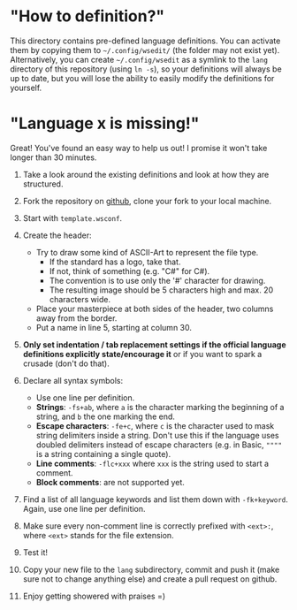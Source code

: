 # "How to definition?"

This directory contains pre-defined language definitions.  You can activate them
by copying them to `~/.config/wsedit/` (the folder may not exist yet).
Alternatively, you can create `~/.config/wsedit` as a symlink to the `lang`
directory of this repository (using `ln -s`), so your definitions will
always be up to date, but you will lose the ability to easily modify the
definitions for yourself.

# "Language x is missing!"

Great! You've found an easy way to help us out! I promise it won't take longer
than 30 minutes.

1. Take a look around the existing definitions and look at how they are
   structured.

2. Fork the repository on [github](https://github.com/SirBoonami/wsedit), clone
   your fork to your local machine.

3. Start with `template.wsconf`.

4. Create the header:
   * Try to draw some kind of ASCII-Art to represent the file type.
     * If the standard has a logo, take that.
     * If not, think of something (e.g. "C#" for C#).
     * The convention is to use only the '#' character for drawing.
     * The resulting image should be 5 characters high and max. 20 characters
       wide.
   * Place your masterpiece at both sides of the header, two columns away from
     the border.
   * Put a name in line 5, starting at column 30.

5. **Only set indentation / tab replacement settings if the official language
   definitions explicitly state/encourage it** or if you want to spark a crusade
   (don't do that).

6. Declare all syntax symbols:
   * Use one line per definition.
   * __Strings__: `-fs+ab`, where `a` is the character marking the beginning of
     a string, and `b` the one marking the end.
   * __Escape characters__: `-fe+c`, where `c` is the character used to mask
     string delimiters inside a string.  Don't use this if the language uses
     doubled delimiters instead of escape characters (e.g. in Basic, `""""` is a
     string containing a single quote).
   * __Line comments__: `-flc+xxx` where `xxx` is the string used to start a
     comment.
   * __Block comments__: are not supported yet.

7. Find a list of all language keywords and list them down with `-fk+keyword`.
   Again, use one line per definition.

8. Make sure every non-comment line is correctly prefixed with `<ext>:`, where
   `<ext>` stands for the file extension.

9. Test it!

10. Copy your new file to the `lang` subdirectory, commit and push it (make sure
    not to change anything else) and create a pull request on github.

11. Enjoy getting showered with praises =)
